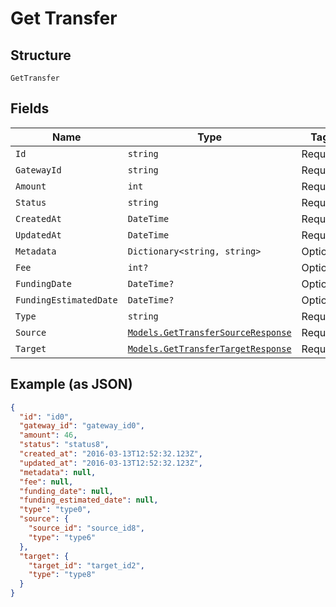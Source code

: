 
# Get Transfer

## Structure

`GetTransfer`

## Fields

| Name | Type | Tags | Description |
|  --- | --- | --- | --- |
| `Id` | `string` | Required | - |
| `GatewayId` | `string` | Required | - |
| `Amount` | `int` | Required | - |
| `Status` | `string` | Required | - |
| `CreatedAt` | `DateTime` | Required | - |
| `UpdatedAt` | `DateTime` | Required | - |
| `Metadata` | `Dictionary<string, string>` | Optional | - |
| `Fee` | `int?` | Optional | - |
| `FundingDate` | `DateTime?` | Optional | - |
| `FundingEstimatedDate` | `DateTime?` | Optional | - |
| `Type` | `string` | Required | - |
| `Source` | [`Models.GetTransferSourceResponse`](../../doc/models/get-transfer-source-response.md) | Required | - |
| `Target` | [`Models.GetTransferTargetResponse`](../../doc/models/get-transfer-target-response.md) | Required | - |

## Example (as JSON)

```json
{
  "id": "id0",
  "gateway_id": "gateway_id0",
  "amount": 46,
  "status": "status8",
  "created_at": "2016-03-13T12:52:32.123Z",
  "updated_at": "2016-03-13T12:52:32.123Z",
  "metadata": null,
  "fee": null,
  "funding_date": null,
  "funding_estimated_date": null,
  "type": "type0",
  "source": {
    "source_id": "source_id8",
    "type": "type6"
  },
  "target": {
    "target_id": "target_id2",
    "type": "type8"
  }
}
```

